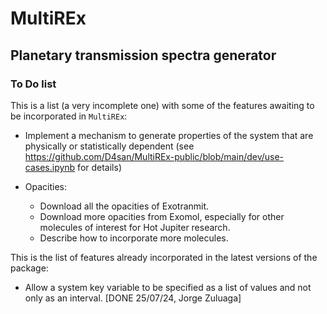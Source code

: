 # MultiREx
## Planetary transmission spectra generator
### To Do list

This is a list (a very incomplete one) with some of the features awaiting to be incorporated in `MultiREx`:

- Implement a mechanism to generate properties of the system that are physically or statistically dependent (see https://github.com/D4san/MultiREx-public/blob/main/dev/use-cases.ipynb for details)

- Opacities:
  - Download all the opacities of Exotranmit.
  - Download more opacities from Exomol, especially for other molecules of interest for Hot Jupiter research.
  - Describe how to incorporate more molecules. 

This is the list of features already incorporated in the latest versions of the package:

- Allow a system key variable to be specified as a list of values and not only as an interval. [DONE 25/07/24, Jorge Zuluaga]